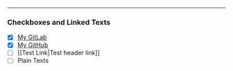 
---


### Checkboxes and Linked Texts
-  [x] [My GitLab](https://gitlab.com/dandeviant/cybersec-notes.git)
-  [x] [My GitHub](https://github.com/dandeviant)
-  [ ] [[Test Link|Test header link]]
-  [ ] Plain Texts